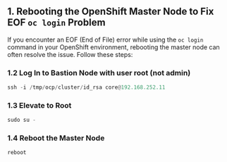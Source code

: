 ## 1. Rebooting the OpenShift Master Node to Fix EOF `oc login` Problem
If you encounter an EOF (End of File) error while using the `oc login` command in your OpenShift environment, rebooting the master node can often resolve the issue. Follow these steps:
### 1.2 Log In to Bastion Node with user root (not admin)
```py linenums="1"
ssh -i /tmp/ocp/cluster/id_rsa core@192.168.252.11
```
### 1.3 Elevate to Root
```py linenums="1"
sudo su -
```
### 1.4 Reboot the Master Node
```py linenums="1"
reboot
```

